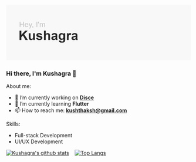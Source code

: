 <img src="header.png">

### Hi there, I'm Kushagra 👋

About me:

- 🔭 I’m currently working on **[Disce](https://github.com/Azyles/Disce)**
- 🌱 I’m currently learning **Flutter**
- 📫 How to reach me: **kushthaksh@gmail.com**

Skills:
- Full-stack Development
- UI/UX Development

[![Kushagra's github stats](https://github-readme-stats.vercel.app/api?username=azyles&line_height=27)](https://github.com/Azyles/Azyles/blob/main/README.md) &nbsp;&nbsp; [![Top Langs](https://github-readme-stats.vercel.app/api/top-langs/?username=azyles&hide=kotlin,html,css,ruby&line_height=27)](https://github.com/Azyles/Azyles/blob/main/README.md)
<pre>
</pre>

